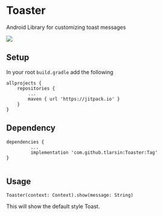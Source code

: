 # Toaster
Android Library for customizing toast messages


[![](https://jitpack.io/v/tlarsin/Toaster.svg)](https://jitpack.io/#tlarsin/Toaster)


## Setup

In your root `build.gradle` add the following

```
allprojects {
	repositories {
		...
		maven { url 'https://jitpack.io' }
	}
}
```

## Dependency

```
dependencies {
	     ...
	     implementation 'com.github.tlarsin:Toaster:Tag'
}
	
```

## Usage

```
Toaster(context: Context).show(message: String)
```

This will show the default style Toast.
